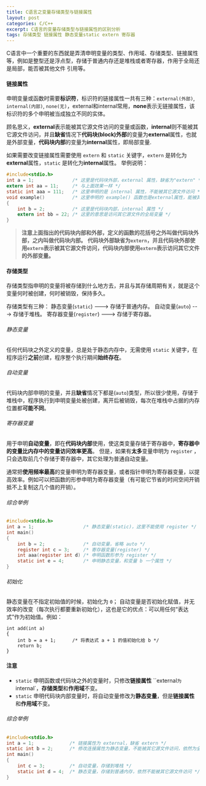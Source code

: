 ```yaml
---
title: C语言之变量存储类型与链接属性
layout: post
categories: C/C++
excerpt: C语言的变量存储类型与链接属性的区别分析
tags: 存储类型 链接属性 静态变量static extern 寄存器
---
```

C语言中一个重要的东西就是弄清申明变量的类型、作用域、存储类型、链接属性等，例如是整型还是浮点型，存储于普通内存还是堆栈或者寄存器，作用于全局还是局部，能否被其他文件 引用等。

#### 链接属性

申明变量或函数时需要**标识符**，标识符的链接属性一共有三种：`external(外部)`, `internal(内部)`, `none(无)`，external和internal常用，**none**表示无链接属性，该标识符的多个申明被当成独立不同的实体。

顾名思义，**external**表示能被其它源文件访问的变量或函数，**internal**则不能被其它源文件访问，并且**缺省**情况下**代码块(block)外部**的变量为**external**属性，也就是外部变量，**代码块内部**的变量为**internal**属性，即局部变量.

如果需要改变链接属性需要使用 `extern` 和 `static` 关键字，`extern` 是转化为**external**属性，`static` 是转化为**internal**属性。
举例说明：

``` c
#include<stdio.h>
int a = 1;              /* 这里是代码块外部，external 属性，缺省为"extern" */
extern int aa = 11;     /* 与上面效果一样 */
static int aaa = 111;   /* 这里申明的是 internal 属性，不能被其它源文件访问 */
void example()          /* 这里申明的 example() 函数也是external属性，能被其它源文件访问 */
{
	int b = 2;          /* 这里是代码块内部，internal 属性 */
	extern int bb = 22; /* 这里的意思是访问其它源文件的全局变量 */
}
```
>**注意上面指出的代码块内部和外部，定义的函数的花括号之外叫做代码块外部，之内叫做代码块内部。**
>**代码块外部缺省为`extern`，并且代码块外部使用`extern`表示被其它源文件访问，代码块内部使用`extern`表示访问其它文件的外部变量。**

#### 存储类型

存储类型指申明的变量将被存储到什么地方去，并且与其存储周期有关，就是这个变量何时被创建，何时被销毁，保持多久。

存储类型有三种：
静态变量(`static`) ---> 存储于普通内存。
自动变量(`auto`)   ---> 存储于堆栈。
寄存器变量(`register`) ---> 存储于寄存器。

###### 静态变量
任何代码块之外定义的变量，总是处于静态内存中，无需使用 `static` 关键字，在程序运行**之前**创建，程序整个执行期间**始终存在**。

###### 自动变量
代码块内部申明的变量，并且**缺省**情况下都是(`auto`)类型，所以很少使用，存储于堆栈中，程序执行到申明变量处被创建，离开后被销毁，每次在堆栈中占据的内存位置都**可能不同**。

###### 寄存器变量
用于申明**自动变量**，即在**代码块内部**使用，使这类变量存储于寄存器中，**寄存器中的变量比内存中的变量访问效率更高**。
但是，如果有**太多**变量申明为 `register` ，只会选取前几个存储于寄存器中，其它处理为普通自动变量。

通常把**使用频率最高**的变量申明为寄存器变量，或者指针申明为寄存器变量，以提高效率。例如可以把函数的形参申明为寄存器变量（有可能它节省的时间空间开销抵不上复制这几个值的开销）。

###### 综合举例

``` c
#include<stdio.h>
int a = 1;                  /* 静态变量(static)，这里不能使用 register */
int main()
{
	int b = 2;              /* 自动变量，省略 auto */
	register int c = 3;     /* 寄存器变量(register) */
	int aaa(register int d) /* 申明函数形参为 register */
	static int e = 4;       /* 申明静态变量，和变量 b 一个属性 */ 
}
```

###### 初始化
静态变量在不指定初始值的时候，初始化为 `0`；
自动变量是否初始化赋值，并无效率的改变（每次执行都要重新初始化），这也是它的优点：可以用任何“表达式”作为初始值。例如：

	int add(int a)
	{
		int b = a + 1;      /* 将表达式 a + 1 的值初始化给 b */
		return b;
	}

#### 注意
* `static` 申明函数或代码块之外的变量时，只修改**链接属性** ``external` 为 `internal`，**存储类型**和**作用域**不变。
* `static` 申明代码块内部变量时，将自动变量修改为**静态变量**，但是**链接属性**和**作用域**不变。

###### 综合举例

``` c
#include<stdio.h>
int a = 1;             /* 链接属性为 external，缺省 extern */
static int b = 2;      /* 修改连接属性为静态变量，不能被其它源文件访问，依然为全局变量，存储于静态内存中 */
int main()
{
	int c = 3;         /* 自动变量，存储到堆栈 */
	static int d = 4;  /* 静态变量，存储到普通内存，依然不能被其它源文件访问 */
}
```